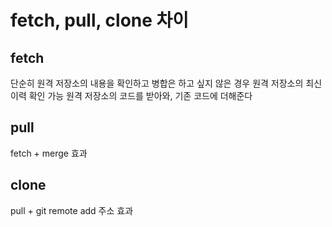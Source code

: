 # fetch, pull, clone 차이

## fetch 
단순히 원격 저장소의 내용을 확인하고 병합은 하고 싶지 않은 경우
원격 저장소의 최신 이력 확인 가능
원격 저장소의 코드를 받아와, 기존 코드에 더해준다

## pull

fetch + merge 효과

## clone

pull + git remote add 주소 효과